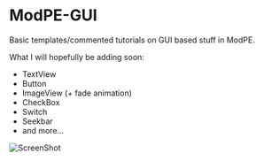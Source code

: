 ModPE-GUI
=========
Basic templates/commented tutorials on GUI based stuff in ModPE.

What I will hopefully be adding soon:

  - TextView
  - Button
  - ImageView (+ fade animation)
  - CheckBox
  - Switch
  - Seekbar
  - and more...

![ScreenShot](http://i.imgur.com/nlOmQvL.png)
